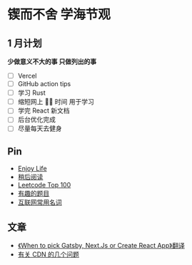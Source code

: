 # 锲而不舍 学海节观

## 1 月计划

**少做意义不大的事 只做列出的事**

- [ ] Vercel
- [ ] GitHub action tips
- [ ] 学习 Rust
- [ ] 缩短网上 🏄‍♀️ 时间 用于学习
- [ ] 学完 React 新文档
- [ ] 后台优化完成
- [ ] 尽量每天去健身

## Pin

- [Enjoy Life](https://github.com/exposir/personal-blog/blob/master/Pin/Enjoy%20Life.md)
- [稍后阅读](https://github.com/exposir/personal-blog/blob/master/Pin/%E7%A8%8D%E5%90%8E%E9%98%85%E8%AF%BB.md)
- [Leetcode Top 100](https://github.com/exposir/personal-blog/blob/master/Pin/Leetcode%20Top%20100.md)
- [有趣的题目](https://github.com/exposir/personal-blog/blob/master/Pin/%E6%9C%89%E8%B6%A3%E7%9A%84%E9%A2%98%E7%9B%AE.md)
- [互联网常用名词](https://github.com/exposir/personal-blog/blob/master/Pin/%E4%BA%92%E8%81%94%E7%BD%91%E5%B8%B8%E7%94%A8%E5%90%8D%E8%AF%8D.md)

## 文章

- [《When to pick Gatsby, Next.Js or Create React App》翻译](https://github.com/exposir/personal-blog/blob/master/%E6%96%87%E7%AB%A0/%E3%80%8AWhen%20to%20pick%20Gatsby%2C%20Next.Js%20or%20Create%20React%20App%E3%80%8B%E7%BF%BB%E8%AF%91.md)
- [有关 CDN 的几个问题](https://github.com/exposir/personal-blog/blob/master/%E6%96%87%E7%AB%A0/%E3%80%8AWhen%20to%20pick%20Gatsby%2C%20Next.Js%20or%20Create%20React%20App%E3%80%8B%E7%BF%BB%E8%AF%91.md)
